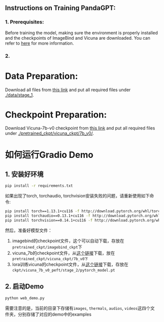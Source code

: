 
## Instructions on Training PandaGPT:

### 1. Prerequisites:
Before training the model, making sure the environment is properly installed and the checkpoints of ImageBind and Vicuna are downloaded. You can refer to [here](https://github.com/yxuansu/PandaGPT#2-running-pandagpt-demo-back-to-top) for more information.

### 2. 

# Data Preparation:

Download all files from [this link](https://huggingface.co/datasets/openllmplayground/PandaGPT4_Stage_1) and put all required files under [./data/stage_1](./data/stage_1).

# Checkpoint Preparation:

Download Vicuna-7b-v0 checkpoint from [this link](https://huggingface.co/openllmplayground/vicuna_7b_v0) and put all required files under [./pretrained_ckpt/vicuna_ckpt/7b_v0/](./pretrained_ckpt/vicuna_ckpt/7b_v0).


# 如何运行Gradio Demo

## 1. 安装好环境

```bash
pip install -r requirements.txt
```

如果出现了torch, torchaudio, torchvision安装失败的问题，请重新使用如下命令:

```bash
pip install torch==1.13.1+cu116 -f http://download.pytorch.org/whl/torch
pip install torchaudio==0.13.1+cu116 -f http://download.pytorch.org/whl/torchaudio
pip install torchvision==0.14.1+cu116 -f http://download.pytorch.org/whl/torchvision
```

然后，准备好模型文件：
1. imagebind的checkpoint文件，这个可以自动下载，存放在`pretrained_ckpt/imagebind_ckpt`下
2. vicuna_7b的checkpoint文件，从[这个链接](https://huggingface.co/openllmplayground/vicuna_7b_v0)下载，放在`pretrained_ckpt/vicuna_ckpt/7b_v0下`
3. lora训练vicuna的checkpoint文件，从[这个链接](https://huggingface.co/openllmplayground/pandagpt_7b_v0_visual_instruction_only)下载，存放在`ckpt/vicuna_7b_v0_peft/stage_2/pytorch_model.pt`

## 2. 启动Demo

```bash
python web_demo.py
```

需要注意的是，当前的目录下存储有`images`, `thermals`, `audios`, `videos`这四个文件夹，分别存储了对应的demo中的examples
